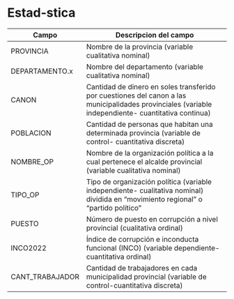 # Estad-stica
| Campo | Descripcion del campo |
|----------|----------|
| PROVINCIA   | Nombre de la provincia (variable cualitativa nominal)  |   
| DEPARTAMENTO.x   | Nombre del departamento (variable cualitativa nominal)  |    
|CANON  |Cantidad de dinero en soles transferido por cuestiones del canon a las municipalidades provinciales (variable independiente- cuantitativa continua) |  
|POBLACION|Cantidad de personas que habitan una determinada provincia (variable de control- cuantitativa discreta) | 
|NOMBRE_OP | Nombre de la organización política a la cual pertenece el alcalde provincial (variable cualitativa nominal)| 
|TIPO_OP|Tipo de organización política (variable independiente- cualitativa nominal) dividida en “movimiento regional” o “partido político”|
|PUESTO|Número de puesto en corrupción a nivel provincial (cualitativa ordinal)	|
|INCO2022|Índice de corrupción e inconducta funcional (INCO) (variable dependiente-cuantitativa ordinal)|
|CANT_TRABAJADOR|Cantidad de trabajadores en cada municipalidad provincial (variable de control-cuantitativa discreta)|

